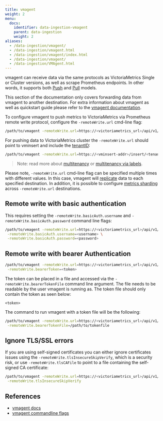 ```yaml
---
title: vmagent
weight: 2
menu:
  docs:
    identifier: data-ingestion-vmagent
    parent: data-ingestion
    weight: 2
aliases:
  - /data-ingestion/vmagent/
  - /data-ingestion/vmagent.html
  - /data-ingestion/vmagent/index.html
  - /data-ingestion/vmagent/
  - /data-ingestion/VMAgent.html
---
```


vmagent can receive data via the same protocols as VictoriaMetrics Single or Cluster versions,
as well as scrape Prometheus endpoints. In other words, 
it supports both [Push](https://docs.victoriametrics.com/victoriametrics/keyconcepts/#push-model) and [Pull](https://docs.victoriametrics.com/victoriametrics/keyconcepts/#pull-model) models.

This section of the documentation only covers forwarding data from vmagent to another destination.
For extra information about vmagent as well as quickstart guide please refer to the [vmagent documentation](https://docs.victoriametrics.com/victoriametrics/vmagent/).

To configure vmagent to push metrics to VictoriaMetrics via Prometheus remote write protocol,
configure the `-remoteWrite.url` cmd-line flag:

```sh
/path/to/vmagent -remoteWrite.url=https://<victoriametrics_url>/api/v1/write
```

For pushing data to VictoriaMetrics cluster the `-remoteWrite.url` should point to vminsert and include
the [tenantID](https://docs.victoriametrics.com/cluster-victoriametrics/#url-format):
```sh
/path/to/vmagent -remoteWrite.url=https://<vminsert-addr>/insert/<tenant_id>/prometheus/api/v1/write
```

> Note: read more about [multitenancy](https://docs.victoriametrics.com/cluster-victoriametrics/#multitenancy)
> or [multitenancy via labels](https://docs.victoriametrics.com/cluster-victoriametrics/#multitenancy-via-labels).

Please note, `-remoteWrite.url` cmd-line flag can be specified multiple times with different values. In this case,
vmagent will [replicate](https://docs.victoriametrics.com/victoriametrics/vmagent/#replication-and-high-availability) data to each 
specified destination. In addition, it is possible to configure [metrics sharding](https://docs.victoriametrics.com/victoriametrics/vmagent/#sharding-among-remote-storages)
across `-remoteWrite.url` destinations.

## Remote write with basic authentication

This requires setting the `-remoteWrite.basicAuth.username` and `-remoteWrite.basicAuth.password` command line flags:
```sh
/path/to/vmagent -remoteWrite.url=https://<victoriametrics_url>/api/v1/write \
 -remoteWrite.basicAuth.username=<username> \
 -remoteWrite.basicAuth.password=<password>
```

## Remote write with bearer Authentication

```sh
/path/to/vmagent -remoteWrite.url=https://<victoriametrics_url>/api/v1/write \
 -remoteWrite.bearerToken=<token>
```

The token can be placed in a file and accessed via the `-remoteWrite.bearerTokenFile` command line argument.
The file needs to be readable by the user vmagent is running as. The token file should only contain the token as seen below:
```
<token>
```

The command to run vmagent with a token file will be the following:
```sh
/path/to/vmagent -remoteWrite.url=https://<victoriametrics_url>/api/v1/write \
 -remoteWrite.bearerTokenFile=/path/to/tokenfile
```

## Ignore TLS/SSL errors

If you are using self-signed certificates you can either ignore certificates issues using 
the `-remoteWrite.tlsInsecureSkipVerify`, which is a security risk, or use `-remoteWrite.tlsCAFile` to point
to a file containing the self-signed CA certificate:

```sh
/path/to/vmagent -remoteWrite.url=https://<victoriametrics_url>/api/v1/write \
 -remoteWrite.tlsInsecureSkipVerify
```

## References

- [vmagent docs](https://docs.victoriametrics.com/victoriametrics/vmagent/)
- [vmagent commandline flags](https://docs.victoriametrics.com/victoriametrics/vmagent/#advanced-usage)
